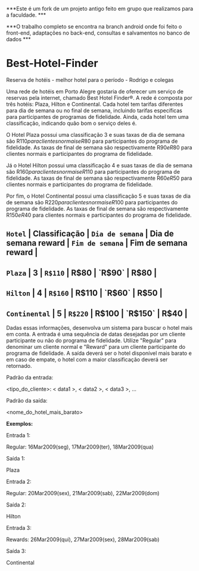 ***Este é um fork de um projeto antigo feito em grupo que realizamos para a faculdade. ***

***O trabalho completo se encontra na branch android onde foi feito o front-end, adaptações no back-end, consultas e salvamentos no banco de dados ***









# Best-Hotel-Finder

Reserva de hotéis - melhor hotel para o período - Rodrigo e colegas

 
 
Uma rede de hotéis em Porto Alegre gostaria de oferecer um serviço de reservas pela internet, chamado Best Hotel Finder®. A rede é composta por três hotéis: Plaza, Hilton e Continental. Cada hotel tem tarifas diferentes para dia de semana ou no final de semana, incluindo tarifas específicas para participantes de  programas de fidelidade. Ainda, cada hotel tem uma classificação, indicando quão bom o serviço deles é.

 

O Hotel Plaza possui uma classificação 3 e suas taxas de dia de semana são R$110 para clientes normais e R$80 para participantes do programa de fidelidade. As taxas de final de semana são respectivamente R$90 e R$80 para clientes normais e participantes do programa de fidelidade.

 

Já o Hotel Hilton possui uma classificação 4 e suas taxas de dia de semana são R$160 para clientes normais e R$110 para participantes do programa de fidelidade. As taxas de final de semana são respectivamente R$60 e R$50 para clientes normais e participantes do programa de fidelidade.

 

Por fim, o Hotel Continental possui uma classificação 5 e suas taxas de dia de semana são R$220 para clientes normais e R$100 para participantes do programa de fidelidade. As taxas de final de semana são respectivamente R$150 e R$40 para clientes normais e participantes do programa de fidelidade.



`Hotel` | Classificação | `Dia de semana` | Dia de semana reward | `Fim de semana` | Fim de semana reward |
---
`Plaza` | 3 | `R$110` | R$80 | `R$90` | R$80 |
---
`Hilton` | 4 | `R$160` | R$110 | `R$60` | R$50 |
---
`Continental` | 5 | `R$220` | R$100 | `R$150` | R$40 |
---



Dadas essas informações, desenvolva um sistema para buscar o hotel mais em conta. A entrada é uma sequência de datas desejadas por um cliente participante ou não do programa de fidelidade. Utilize "Regular" para denominar um cliente normal e "Reward" para um cliente participante do programa de fidelidade. A saída deverá ser o hotel disponível mais barato e em caso de empate, o hotel com a maior classificação deverá ser retornado.




Padrão da entrada:

<tipo_do_cliente>: < data1 >, < data2 >, < data3 >, …

 
Padrão da saída:

<nome_do_hotel_mais_barato>

**Exemplos:**



Entrada 1:

Regular: 16Mar2009(seg), 17Mar2009(ter), 18Mar2009(qua)

Saída 1:

Plaza


Entrada 2:

Regular: 20Mar2009(sex), 21Mar2009(sab), 22Mar2009(dom)
 
Saída 2:

Hilton



Entrada 3:

Rewards: 26Mar2009(qui), 27Mar2009(sex), 28Mar2009(sab)

Saída 3:

Continental
